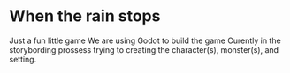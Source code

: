 # When the rain stops
 Just a fun little game
  We are using Godot to build the game
  Curently in the storybording prossess trying to creating the character(s), monster(s), and setting.
